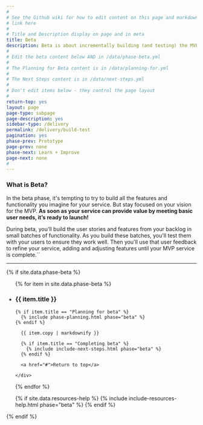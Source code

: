 ```yaml
---
#
# See the Github wiki for how to edit content on this page and markdown styles you can use:
# link here
#
# Title and Description display on page and in meta
title: Beta
description: Beta is about incrementally building (and testing) the MVP user stories and features you've identified, so you can launch the first working version of your service at the end of the beta phase.  
#
# Edit the beta content below AND in /data/phase-beta.yml
#
# The Planning for Beta content is in /data/planning-for.yml
#
# The Next Steps content is in /data/next-steps.yml
#
# Don't edit items below - they control the page layout
#
return-top: yes
layout: page
page-type: subpage
page-description: yes
sidebar-type: /delivery
permalink: /delivery/build-test
pagination: yes
phase-prev: Prototype
page-prev: none
phase-next: Learn + Improve
page-next: none
#
---
```


### What is Beta?

In the beta phase, it's tempting to try to build all the features and functionality you imagine for your service. But stay focused on your vision for the MVP. **As soon as your service can provide value by meeting basic user needs, it’s ready to launch!**

During beta, you'll build the user stories and features from your backlog in small batches of functionality. As you build these batches, you'll test them with your users to ensure they work well. Then you'll use that user feedback to refine your service, adding and adjusting features until your MVP service is complete.``

<hr>


{% if site.data.phase-beta %}

<ul class="usa-accordion secondary-accordion">

  {% for item in site.data.phase-beta %}

  <li>
    <h3 id="{{ item.title | downcase | replace: ' ', '-' }}" class="usa-accordion-button"
      aria-expanded="false"
      aria-controls="{{ item.number }}">
      {{ item.title }}
    </h3>
    <div id="{{ item.number }}" class="usa-accordion-content secondary-accordion-content">

    {% if item.title == "Planning for beta" %}
      {% include phase-planning.html phase="beta" %}
    {% endif %}

      {{ item.copy | markdownify }}

      {% if item.title == "Completing beta" %}
        {% include include-next-steps.html phase="beta" %}
      {% endif %}

      <a href="#">Return to top</a>

    </div>

  </li>

  {% endfor %}

  {% if site.data.resources-help %}
    {% include include-resources-help.html phase="beta" %}
  {% endif %}

</ul>

{% endif %}

